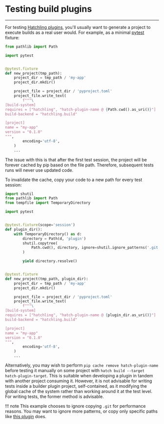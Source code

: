 # Testing build plugins

-----

For testing [Hatchling plugins](../../plugins/about.md#hatchling), you'll usually want to generate a project to execute builds as a real user would. For example, as a minimal [pytest](https://github.com/pytest-dev/pytest) fixture:

```python
from pathlib import Path

import pytest


@pytest.fixture
def new_project(tmp_path):
    project_dir = tmp_path / 'my-app'
    project_dir.mkdir()

    project_file = project_dir / 'pyproject.toml'
    project_file.write_text(
        f"""\
[build-system]
requires = ["hatchling", "hatch-plugin-name @ {Path.cwd().as_uri()}"]
build-backend = "hatchling.build"

[project]
name = "my-app"
version = "0.1.0"
""",
        encoding='utf-8',
    )
    ...
```

The issue with this is that after the first test session, the project will be forever cached by pip based on the file path. Therefore, subsequent tests runs will never use updated code.

To invalidate the cache, copy your code to a new path for every test session:

```python
import shutil
from pathlib import Path
from tempfile import TemporaryDirectory

import pytest


@pytest.fixture(scope='session')
def plugin_dir():
    with TemporaryDirectory() as d:
        directory = Path(d, 'plugin')
        shutil.copytree(
            Path.cwd(), directory, ignore=shutil.ignore_patterns('.git')
        )

        yield directory.resolve()


@pytest.fixture
def new_project(tmp_path, plugin_dir):
    project_dir = tmp_path / 'my-app'
    project_dir.mkdir()

    project_file = project_dir / 'pyproject.toml'
    project_file.write_text(
        f"""\
[build-system]
requires = ["hatchling", "hatch-plugin-name @ {plugin_dir.as_uri()}"]
build-backend = "hatchling.build"

[project]
name = "my-app"
version = "0.1.0"
""",
        encoding='utf-8',
    )
    ...
```

Alternatively, you may wish to perform `pip cache remove hatch-plugin-name` before testing it manually on some project with `hatch build --target hatch-plugin-target`. This is suitable when developing a plugin in tandem with another project consuming it. However, it is not advisable for writing tests inside a builder plugin project, self-contained, as it modifying the global cache of the system rather than working around it at the test level. For writing tests, the former method is advisable.

!!! note
    This example chooses to ignore copying `.git` for performance reasons. You may want to ignore more patterns, or copy only specific paths like [this plugin](https://github.com/hynek/hatch-fancy-pypi-readme/blob/main/tests/conftest.py) does.
